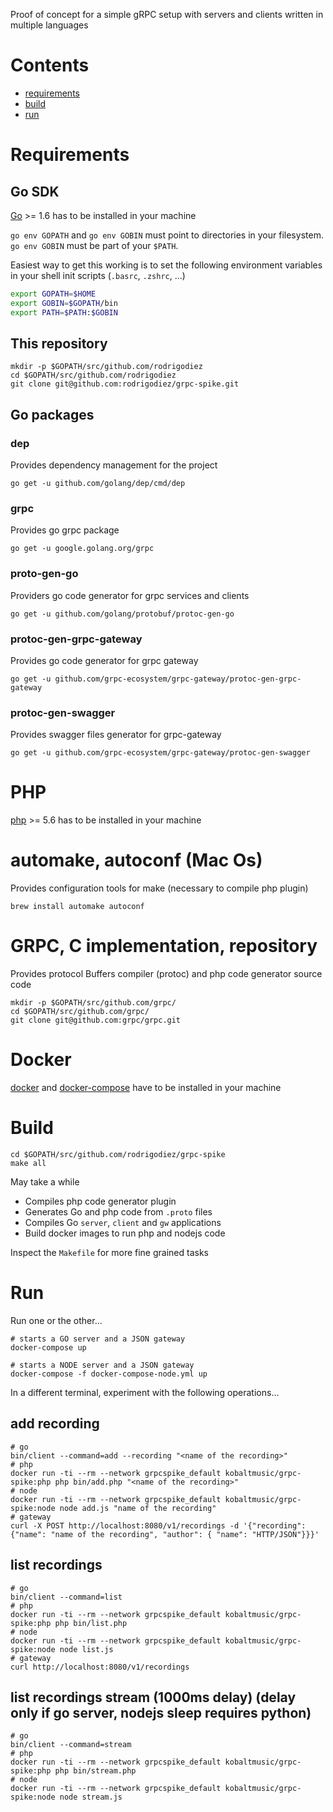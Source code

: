 Proof of concept for a simple gRPC setup with servers and clients written in multiple languages

# Contents
* [requirements](#requirements)
* [build](#build)
* [run](#run)

# Requirements
## Go SDK
[Go](https://golang.org/) >= 1.6 has to be installed in your machine

`go env GOPATH` and `go env GOBIN` must point to directories in your filesystem. `go env GOBIN` must be part of your `$PATH`.

Easiest way to get this working is to set the following environment variables in your shell init scripts (`.basrc`, `.zshrc`, ...)

```bash
export GOPATH=$HOME
export GOBIN=$GOPATH/bin
export PATH=$PATH:$GOBIN
```

## This repository
```
mkdir -p $GOPATH/src/github.com/rodrigodiez
cd $GOPATH/src/github.com/rodrigodiez
git clone git@github.com:rodrigodiez/grpc-spike.git
```

## Go packages
### dep
Provides dependency management for the project
```
go get -u github.com/golang/dep/cmd/dep
```

### grpc
Provides go grpc package
```
go get -u google.golang.org/grpc
```
### proto-gen-go
Providers go code generator for grpc services and clients
```
go get -u github.com/golang/protobuf/protoc-gen-go
```

### protoc-gen-grpc-gateway
Provides go code generator for grpc gateway
```
go get -u github.com/grpc-ecosystem/grpc-gateway/protoc-gen-grpc-gateway
```

### protoc-gen-swagger
Provides swagger files generator for grpc-gateway
```
go get -u github.com/grpc-ecosystem/grpc-gateway/protoc-gen-swagger
```
# PHP
[php](http://php.net/) >= 5.6 has to be installed in your machine

# automake, autoconf (Mac Os)
Provides configuration tools for make (necessary to compile php plugin)
```
brew install automake autoconf
```

# GRPC, C implementation, repository
Provides protocol Buffers compiler (protoc) and php code generator source code

```
mkdir -p $GOPATH/src/github.com/grpc/
cd $GOPATH/src/github.com/grpc/
git clone git@github.com:grpc/grpc.git
```

# Docker
[docker](https://www.docker.com/) and [docker-compose](https://docs.docker.com/compose/) have to be installed in your machine

# Build
```
cd $GOPATH/src/github.com/rodrigodiez/grpc-spike
make all
```

May take a while

- Compiles php code generator plugin
- Generates Go and php code from `.proto` files
- Compiles Go `server`, `client` and `gw` applications
- Build docker images to run php and nodejs code

Inspect the `Makefile` for more fine grained tasks

# Run
Run one or the other...
```
# starts a GO server and a JSON gateway
docker-compose up

# starts a NODE server and a JSON gateway
docker-compose -f docker-compose-node.yml up
```

In a different terminal, experiment with the following operations...

## add recording
```
# go
bin/client --command=add --recording "<name of the recording>"
# php
docker run -ti --rm --network grpcspike_default kobaltmusic/grpc-spike:php php bin/add.php "<name of the recording>"
# node
docker run -ti --rm --network grpcspike_default kobaltmusic/grpc-spike:node node add.js "name of the recording"
# gateway
curl -X POST http://localhost:8080/v1/recordings -d '{"recording": {"name": "name of the recording", "author": { "name": "HTTP/JSON"}}}'

```

## list recordings
```
# go
bin/client --command=list
# php
docker run -ti --rm --network grpcspike_default kobaltmusic/grpc-spike:php php bin/list.php
# node
docker run -ti --rm --network grpcspike_default kobaltmusic/grpc-spike:node node list.js
# gateway
curl http://localhost:8080/v1/recordings
```

## list recordings stream (1000ms delay) (delay only if go server, nodejs sleep requires python)
```
# go
bin/client --command=stream
# php
docker run -ti --rm --network grpcspike_default kobaltmusic/grpc-spike:php php bin/stream.php
# node
docker run -ti --rm --network grpcspike_default kobaltmusic/grpc-spike:node node stream.js
```
